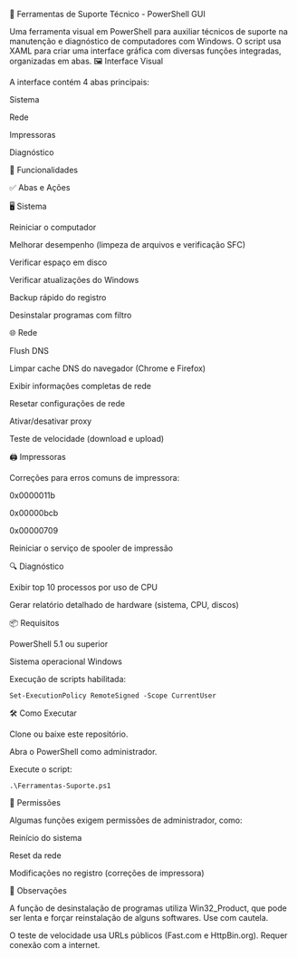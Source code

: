 🧰 Ferramentas de Suporte Técnico - PowerShell GUI

Uma ferramenta visual em PowerShell para auxiliar técnicos de suporte na manutenção e diagnóstico de computadores com Windows. O script usa XAML para criar uma interface gráfica com diversas funções integradas, organizadas em abas.
🖼️ Interface Visual

A interface contém 4 abas principais:

Sistema

Rede

Impressoras

Diagnóstico


🚀 Funcionalidades

✅ Abas e Ações

🖥️ Sistema


Reiniciar o computador

Melhorar desempenho (limpeza de arquivos e verificação SFC)

Verificar espaço em disco

Verificar atualizações do Windows

Backup rápido do registro

Desinstalar programas com filtro


🌐 Rede


Flush DNS

Limpar cache DNS do navegador (Chrome e Firefox)

Exibir informações completas de rede

Resetar configurações de rede

Ativar/desativar proxy

Teste de velocidade (download e upload)


🖨️ Impressoras


Correções para erros comuns de impressora:

0x0000011b

0x00000bcb

0x00000709

Reiniciar o serviço de spooler de impressão


🔍 Diagnóstico


Exibir top 10 processos por uso de CPU

Gerar relatório detalhado de hardware (sistema, CPU, discos)


📦 Requisitos


PowerShell 5.1 ou superior

Sistema operacional Windows

Execução de scripts habilitada:

    Set-ExecutionPolicy RemoteSigned -Scope CurrentUser


🛠️ Como Executar


Clone ou baixe este repositório.

Abra o PowerShell como administrador.

Execute o script:
    
    .\Ferramentas-Suporte.ps1

🔐 Permissões

Algumas funções exigem permissões de administrador, como:

Reinício do sistema

Reset da rede

Modificações no registro (correções de impressora)

📎 Observações

A função de desinstalação de programas utiliza Win32_Product, que pode ser lenta e forçar reinstalação de alguns softwares. Use com cautela.

O teste de velocidade usa URLs públicos (Fast.com e HttpBin.org). Requer conexão com a internet.
